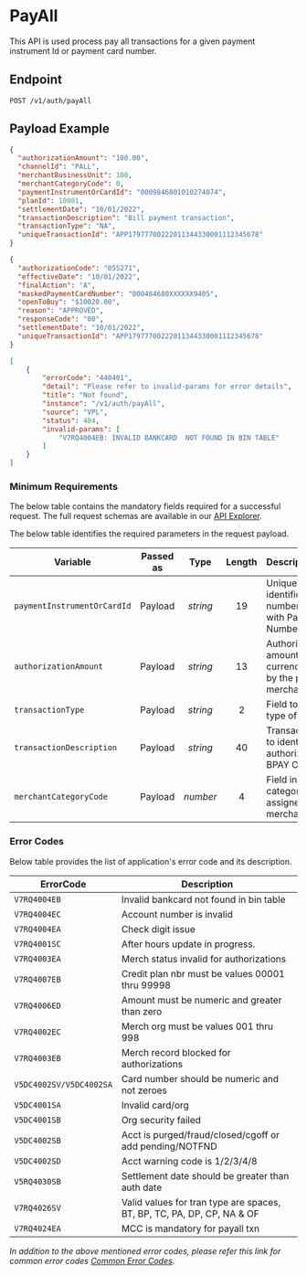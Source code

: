 # PayAll

This API is used process pay all transactions for a given payment instrument Id or payment card number.

## Endpoint

`POST /v1/auth/payAll`

## Payload Example

<!--
type: tab
titles: Request, Response, Error
-->

```json
{
  "authorizationAmount": "100.00",
  "channelId": "PALL",
  "merchantBusinessUnit": 100,
  "merchantCategoryCode": 0,
  "paymentInstrumentOrCardId": "0009846801010274074",
  "planId": 10001,
  "settlementDate": "10/01/2022",
  "transactionDescription": "Bill payment transaction",
  "transactionType": "NA",
  "uniqueTransactionId": "APP17977700222011344330001112345678"
}
```

<!--
type: tab
-->

```json
{
  "authorizationCode": "055271",
  "effectiveDate": "10/01/2022",
  "finalAction": "A",
  "maskedPaymentCardNumber": "000484680XXXXXX9405",
  "openToBuy": "$10020.00",
  "reason": "APPROVED",
  "responseCode": "00",
  "settlementDate": "10/01/2022",
  "uniqueTransactionId": "APP17977700222011344330001112345678"
}
```

<!--
type: tab
-->

```json
[
	{
		"errorCode": "440401",
		"detail": "Please refer to invalid-params for error details",
		"title": "Not found",
		"instance": "/v1/auth/payAll",
		"source": "VPL",
		"status": 404,
		"invalid-params": [
			"V7RQ4004EB: INVALID BANKCARD  NOT FOUND IN BIN TABLE"
		]
	}
]
```

<!-- type: tab-end -->

### Minimum Requirements

The below table contains the mandatory fields required for a successful request. The full request schemas are available in our [API Explorer](../api/?type=post&path=/v1/auth/payAll).

The below table identifies the required parameters in the request payload.

| Variable | Passed as | Type | Length | Description/Values |
| -------- | :-------: | :--: | :------------: | ------------------ |
| `paymentInstrumentOrCardId` | Payload | *string* | 19 | Unique alternate identification number associated with Payment Card Number. |
| `authorizationAmount` | Payload | *string* | 13 | Authorized sales amount in the currency accepted by the particular merchant. |
| `transactionType` | Payload | *string* | 2 | Field to identify the type of transaction. |
| `transactionDescription` | Payload | *string* | 40 | Transaction source to identify if the authorization is for BPAY OUT request. |
| `merchantCategoryCode` | Payload | *number* | 4 | Field indicates the category code assigned to merchant. |

### Error Codes

Below table provides the list of application's error code and its description.

| ErrorCode |  Description |
| --------  | ------------------ |
| `V7RQ4004EB` | Invalid bankcard  not found in bin table |  
| `V7RQ4004EC` | Account number is invalid |
| `V7RQ4004EA` | Check digit issue |
| `V7RQ4001SC` | After hours update in progress. |
| `V7RQ4003EA` | Merch status invalid for authorizations |
| `V7RQ4007EB` | Credit plan nbr must be values 00001 thru 99998 |
| `V7RQ4006ED` | Amount must be numeric and greater than zero |
| `V7RQ4002EC` | Merch org must be values 001 thru 998 |
| `V7RQ4003EB` | Merch record blocked for authorizations |
| `V5DC4002SV/V5DC4002SA` | Card number should be numeric and not zeroes |
| `V5DC4001SA` | Invalid card/org |
| `V5DC4001SB` | Org security failed |
| `V5DC4002SB` | Acct is purged/fraud/closed/cgoff or add pending/NOTFND |
| `V5DC4002SD` | Acct warning code is 1/2/3/4/8 |
| `V5RQ4030SB` | Settlement date should be greater than auth date |
| `V7RQ4026SV` | Valid values for tran type are spaces, BT, BP, TC, PA, DP, CP, NA & OF |
| `V7RQ4024EA` | MCC is mandatory for payall txn |


*In addition to the above mentioned error codes, please refer this link for common error codes [Common Error Codes](?path=docs/Common_Error_Code.md).*
